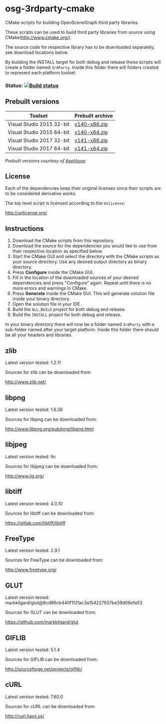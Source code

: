 osg-3rdparty-cmake
==================

CMake scripts for building OpenSceneGraph third party libraries.

These scripts can be used to build third party libraries from source using CMake(http://www.cmake.org/). 

The source code for respective library has to be downloaded separately, see download locations below.

By building the INSTALL target for both debug and release these scripts will create a folder named `3rdParty`.
Inside this folder there will folders created to represent each platform toolset.


### Status: [![Build status](https://ci.appveyor.com/api/projects/status/xtrxxowo68nyrj9m?svg=true)](https://ci.appveyor.com/project/bjornblissing/osg-3rdparty-cmake)


Prebuilt versions
----------------

Toolset | Prebuilt archive
------------ | -------------
Visual Studio 2015 32-bit | [v140-x86.zip](https://ci.appveyor.com/api/projects/bjornblissing/osg-3rdparty-cmake/artifacts/v140-x86.zip?job=Environment%3A+Name%3Dv140-x86%2C+APPVEYOR_BUILD_WORKER_IMAGE%3DVisual+Studio+2015%2C+Generator%3DVisual+Studio+14+2015)
Visual Studio 2015 64-bit | [v140-x64.zip](https://ci.appveyor.com/api/projects/bjornblissing/osg-3rdparty-cmake/artifacts/v140-x64.zip?job=Environment%3A+Name%3Dv140-x64%2C+APPVEYOR_BUILD_WORKER_IMAGE%3DVisual+Studio+2015%2C+Generator%3DVisual+Studio+14+2015+Win64)
Visual Studio 2017 32-bit | [v141-x86.zip](https://ci.appveyor.com/api/projects/bjornblissing/osg-3rdparty-cmake/artifacts/v141-x86.zip?job=Environment%3A+Name%3Dv141-x86%2C+APPVEYOR_BUILD_WORKER_IMAGE%3DVisual+Studio+2017%2C+Generator%3DVisual+Studio+15+2017)
Visual Studio 2017 64-bit | [v141-x64.zip](https://ci.appveyor.com/api/projects/bjornblissing/osg-3rdparty-cmake/artifacts/v141-x64.zip?job=Environment%3A+Name%3Dv141-x64%2C+APPVEYOR_BUILD_WORKER_IMAGE%3DVisual+Studio+2017%2C+Generator%3DVisual+Studio+15+2017+Win64)


_Prebuilt versions courtesy of [AppVeyor](https://www.appveyor.com)_


License
-------

Each of the dependencies keep their original licenses since their scripts are to be considered derivative works. 

The top level script is licensed according to the `Unlicense`:

http://unlicense.org/


Instructions
------------

1. Download the CMake scripts from this repository.
2. Download the source for the dependencies you would like to use from their respective location as specified below.
3. Start the CMake GUI and select the directory with the CMake scripts as your source directory. Use any desired output directory as binary directory.
4. Press **Configure** inside the CMake GUI. 
5. Fill in the location of the downloaded sources of your desired dependencies and press "Configure" again. Repeat until there is no more errors and warnings in CMake. 
6. Press **Generate** inside the CMake GUI. This will generate solution file inside your binary directory.
7. Open the solution file in your IDE.
8. Build the `ALL_BUILD` project for both debug and release.
9. Build the `INSTALL` project for both debug and release.

In your binary directory there will now be a folder named `3rdParty` with a sub-folder named after your target platform. Inside this folder there should be all your headers and libraries.


zlib
----
Latest version tested: 1.2.11

Sources for zlib can be downloaded from:

http://www.zlib.net/


libpng
------
Latest version tested: 1.6.36

Sources for libpng can be downloaded from:

http://www.libpng.org/pub/png/libpng.html


libjpeg
-------
Latest version tested: 9c

Sources for libjpeg can be downloaded from:

http://www.ijg.org/


libtiff
-------
Latest version tested: 4.0.10

Sources for libtiff can be downloaded from:

https://gitlab.com/libtiff/libtiff


FreeType
--------
Latest version tested: 2.9.1

Sources for FreeType can be downloaded from:

http://www.freetype.org/


GLUT
----
Latest version tested: markkilgard/glut@8cd96cb440f1f2fac3a154227937be39d06efa53

Sources for GLUT can be downloaded from:

https://github.com/markkilgard/glut


GIFLIB
------
Latest version tested: 5.1.4

Sources for GIFLIB can be downloaded from:

http://sourceforge.net/projects/giflib/


cURL
----

Latest version tested: 7.60.0

Sources for cURL can be downloaded from:

http://curl.haxx.se/
